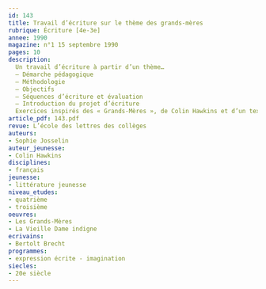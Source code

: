 ```yaml
---
id: 143
title: Travail d’écriture sur le thème des grands-mères 
rubrique: Écriture [4e-3e]
annee: 1990
magazine: n°1 15 septembre 1990
pages: 10
description: 
  Un travail d’écriture à partir d’un thème…
  – Démarche pédagogique
  – Méthodologie
  – Objectifs
  – Séquences d’écriture et évaluation
  – Introduction du projet d’écriture
  Exercices inspirés des « Grands-Mères », de Colin Hawkins et d’un texte de Bertolt Brecht, « La Vieille Dame indigne ».
article_pdf: 143.pdf
revue: L’école des lettres des collèges
auteurs:
- Sophie Josselin
auteur_jeunesse:
- Colin Hawkins
disciplines:
- français
jeunesse:
- littérature jeunesse
niveau_etudes:
- quatrième
- troisième
oeuvres:
- Les Grands-Mères
- La Vieille Dame indigne
ecrivains:
- Bertolt Brecht
programmes:
- expression écrite - imagination
siecles:
- 20e siècle
---
```

